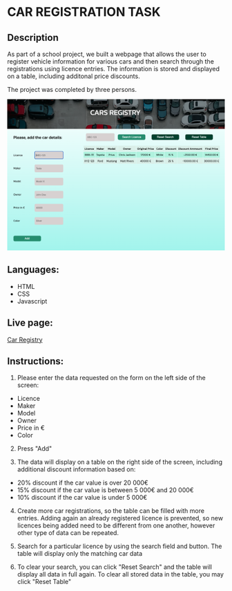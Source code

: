 # CAR REGISTRATION TASK

## Description

As part of a school project, we built a webpage that allows the user to register vehicle information for various cars and then search through the registrations using licence entries. The information is stored and displayed on a table, including additonal price discounts.

The project was completed by three persons.

![alt text](https://github.com/hiphip12/cars_task/blob/main/images/Screenshot_webpage.png)

## Languages:

- HTML
- CSS
- Javascript

## Live page:

[Car Registry](https://public.bc.fi/s2300106/cars_registry/)

## Instructions:
1) Please enter the data requested on the form on the left side of the screen:
- Licence
- Maker
- Model
- Owner
- Price in €
- Color

2) Press "Add"

3) The data will display on a table on the right side of the screen, including additional discount information based on:
- 20% discount if the car value is over 20 000€
- 15% discount if the car value is between 5 000€ and 20 000€
- 10% discount if the car value is under 5 000€

4) Create more car registrations, so the table can be filled with more entries. Adding again an already registered licence is prevented, so new licences being added need to be different from one another, however other type of data can be repeated.

5) Search for a particular licence by using the search field and button. The table will display only the matching car data

6) To clear your search, you can click "Reset Search" and the table will display all data in full again. To clear all stored data in the table, you may click "Reset Table"

